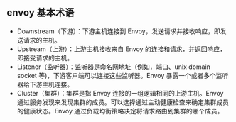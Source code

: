 ## envoy 基本术语

- Downstream（下游）：下游主机连接到 Envoy，发送请求并接收响应，即发送请求的主机。
- Upstream（上游）：上游主机接收来自 Envoy 的连接和请求，并返回响应，即接受请求的主机。
- Listener（监听器）：监听器是命名网地址（例如，端口、unix domain socket 等)，下游客户端可以连接这些监听器。Envoy 暴露一个或者多个监听器给下游主机连接。
- Cluster（集群）：集群是指 Envoy 连接的一组逻辑相同的上游主机。Envoy 通过服务发现来发现集群的成员。可以选择通过主动健康检查来确定集群成员的健康状态。Envoy 通过负载均衡策略决定将请求路由到集群的哪个成员。